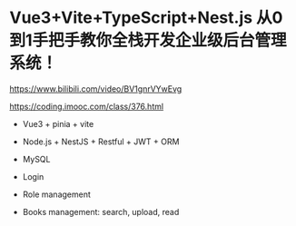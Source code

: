 # Vue3+Vite+TypeScript+Nest.js 从0到1手把手教你全栈开发企业级后台管理系统！

https://www.bilibili.com/video/BV1gnrVYwEvg

https://coding.imooc.com/class/376.html

- Vue3 + pinia + vite
- Node.js + NestJS + Restful + JWT + ORM
- MySQL

- Login
- Role management
- Books management: search, upload, read
